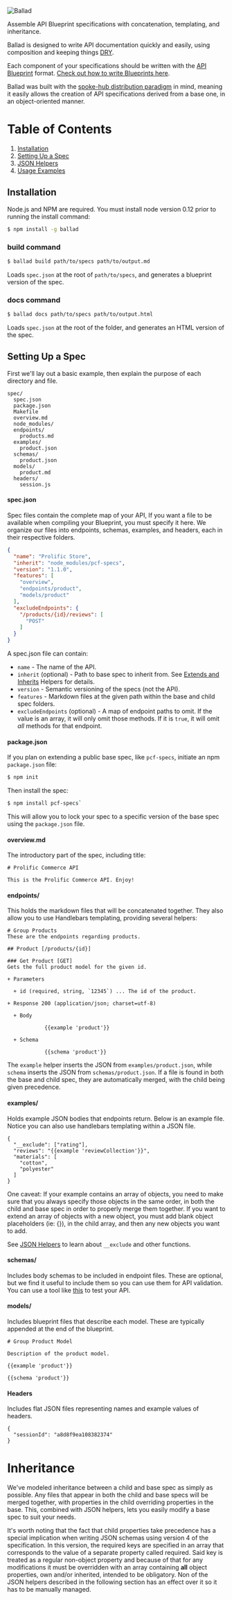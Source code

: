 ![Ballad](ballad.jpg)

Assemble API Blueprint specifications with concatenation, templating, and inheritance.

Ballad is designed to write API documentation quickly and easily, using composition and
keeping things [DRY](https://en.wikipedia.org/wiki/Don%27t_repeat_yourself).

Each component of your specifications should be written with the [API Blueprint](https://apiblueprint.org/)
format. [Check out how to write Blueprints here](https://docs.apiary.io/api_101/api_blueprint_tutorial/).

Ballad was built with the [spoke-hub distribution paradigm](https://en.wikipedia.org/wiki/Spoke%E2%80%93hub_distribution_paradigm)
in mind, meaning it easily allows the creation of API specifications derived from a base one, in an object-oriented manner.

# Table of Contents
  1. [Installation](#installation)
  2. [Setting Up a Spec](#setting-up-a-spec)
  3. [JSON Helpers](./json-helpers.md)
  4. [Usage Examples](./examples.md)

## Installation

Node.js and NPM are required. You must install node version 0.12 prior to running the install command:

```bash
$ npm install -g ballad
```

### build command

```bash
$ ballad build path/to/specs path/to/output.md
```

Loads `spec.json` at the root of `path/to/specs`, and generates a blueprint version of the spec.

### docs command

```bash
$ ballad docs path/to/specs path/to/output.html
```

Loads `spec.json` at the root of the folder, and generates an HTML version of the spec.

## Setting Up a Spec

First we'll lay out a basic example, then explain the purpose of each directory and file.

```
spec/
  spec.json
  package.json
  Makefile
  overview.md
  node_modules/
  endpoints/
    products.md
  examples/
    product.json
  schemas/
    product.json
  models/
    product.md
  headers/
    session.js
```

#### spec.json

Spec files contain the complete map of your API, If you want a file to be available when
compiling your Blueprint, you must specify it here. We organize our files into endpoints,
schemas, examples, and headers, each in their respective folders.

```json
{
  "name": "Prolific Store",
  "inherit": "node_modules/pcf-specs",
  "version": "1.1.0",
  "features": [
    "overview",
    "endpoints/product",
    "models/product"
  ],
  "excludeEndpoints": {
    "/products/{id}/reviews": [
      "POST"
    ]
  }
}
```
A spec.json file can contain:

  - `name` - The name of the API.
  - `inherit` (optional) - Path to base spec to inherit from. See [Extends and Inherits](#extends-and-inherits-helpers) Helpers for details.
  - `version` - Semantic versioning of the specs (not the API).
  - `features` - Markdown files at the given path within the base and child spec folders.
  - `excludeEndpoints` (optional) - A map of endpoint paths to omit. If the value is an array, it will only omit those methods. If it is `true`, it will omit _all_ methods for that endpoint.

#### package.json

If you plan on extending a public base spec, like `pcf-specs`, initiate an npm `package.json` file:
```bash
$ npm init
```

Then install the spec:
```bash
$ npm install pcf-specs`
```

This will allow you to lock your spec to a specific version of the base spec using the `package.json` file.

#### overview.md

The introductory part of the spec, including title:

```
# Prolific Commerce API

This is the Prolific Commerce API. Enjoy!
```

#### endpoints/

This holds the markdown files that will be concatenated together. They also allow you to use Handlebars templating, providing several helpers:

```
# Group Products
These are the endpoints regarding products.

## Product [/products/{id}]

### Get Product [GET]
Gets the full product model for the given id.

+ Parameters

  + id (required, string, `12345`) ... The id of the product.

+ Response 200 (application/json; charset=utf-8)

  + Body

            {{example 'product'}}

  + Schema

            {{schema 'product'}}
```

The `example` helper inserts the JSON from `examples/product.json`, while `schema` inserts the JSON from `schemas/product.json`.
If a file is found in both the base and child spec, they are automatically merged, with the child being given precedence.

#### examples/

Holds example JSON bodies that endpoints return. Below is an example file.
Notice you can also use handlebars templating within a JSON file.

```
{
  "__exclude": ["rating"],
  "reviews": "{{example 'reviewCollection'}}",
  "materials": [
    "cotton",
    "polyester"
  ]
}
```
One caveat: If your example contains an array of objects, you need to make sure that
you always specify those objects in the same order, in both the child and base spec
in order to properly merge them together. If you want to extend an array of objects with a new object, you must add blank
object placeholders (ie: {}), in the child array, and then any new objects you want to add.

See [JSON Helpers](./json-helpers.md) to learn about `__exclude` and other functions.

#### schemas/

Includes body schemas to be included in endpoint files. These are optional,
but we find it useful to include them so you can use them for API validation.
You can use a tool like [this](http://jsonschemalint.com/) to test
your API.

#### models/

Includes blueprint files that describe each model. These are typically appended
at the end of the blueprint.

```
# Group Product Model

Description of the product model.

{{example 'product'}}

{{schema 'product'}}
```

#### Headers

Includes flat JSON files representing names and example values of headers.

```
{
  "sessionId": "a8d8f9ea108382374"
}
```
# Inheritance

We've modeled inheritance between a child and base spec as simply as possible. Any files
that appear in both the child and base specs will be merged together, with properties in
the child overriding properties in the base. This, combined with JSON helpers, lets you
easily modify a base spec to suit your needs.

It's worth noting that the fact that child properties take precedence has a special implication
when writing JSON schemas using version 4 of the specification. In this version, the required keys
are specified in an array that corresponds to the value of a separate property called required.
Said key is treated as a regular non-object property and because of that for any modifications it
must be overridden with an array containing **all** object properties, own and/or inherited,
intended to be obligatory. Non of the JSON helpers described in the following section has an
effect over it so it has to be manually managed.

